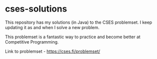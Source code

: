 # cses-solutions
This repository has my solutions (in Java) to the CSES problemset. I keep updating it as and when I solve a new problem.

This problemset is a fantastic way to practice and become better at Competitive Programming.

Link to problemset - https://cses.fi/problemset/
